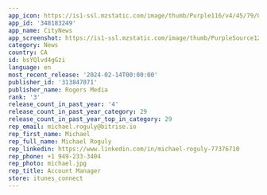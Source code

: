 ```yaml
---
app_icon: https://is1-ssl.mzstatic.com/image/thumb/Purple116/v4/45/79/0d/45790d64-ed6a-091a-7e67-7416eb9582e9/AppIcon-0-1x_U007epad-0-0-85-220-0.png/1024x1024bb.png
app_id: '348183249'
app_name: CityNews
app_screenshot: https://is1-ssl.mzstatic.com/image/thumb/PurpleSource126/v4/da/15/9e/da159ebb-d732-888f-5a80-c4442743ace2/bad53d51-4579-4698-b8c5-a84ed8e5e9c5_CityNews_iOS_-_App_Store_Graphic_-_1242_x_2208px_-_6.png/1242x2208bb.png
category: News
country: CA
id: bsYQlvd4gGzi
language: en
most_recent_release: '2024-02-14T00:00:00'
publisher_id: '313847071'
publisher_name: Rogers Media
rank: '3'
release_count_in_past_year: '4'
release_count_in_past_year_category: 29
release_count_in_past_year_top_in_category: 29
rep_email: michael.roguly@bitrise.io
rep_first_name: Michael
rep_full_name: Michael Roguly
rep_linkedin: https://www.linkedin.com/in/michael-roguly-77376710
rep_phone: +1 949-233-3404
rep_photo: michael.jpg
rep_title: Account Manager
store: itunes_connect
---
```

